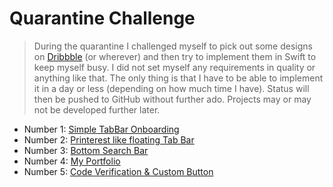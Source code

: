 # Quarantine Challenge

> During the quarantine I challenged myself to pick out some designs on [Dribbble](https://dribbble.com/) (or wherever) and then try to implement them in Swift to keep myself busy. I did not set myself any requirements in quality or anything like that. The only thing is that I have to be able to implement it in a day or less (depending on how much time I have). Status will then be pushed to GitHub without further ado. Projects may or may not be developed further later.

- Number 1: [Simple TabBar Onboarding](https://github.com/chrishoste/simpleTabBarOnboarding)
- Number 2: [Printerest like floating Tab Bar](https://github.com/chrishoste/printeres-tabbar)
- Number 3: [Bottom Search Bar](https://github.com/chrishoste/bottom-search-bar)
- Number 4: [My Portfolio](https://github.com/chrishoste/.com)
- Number 5: [Code Verification & Custom Button](https://github.com/chrishoste/code-verification)

